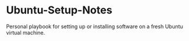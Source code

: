 # Ubuntu-Setup-Notes
Personal playbook for setting up or installing software on a fresh Ubuntu virtual machine.
